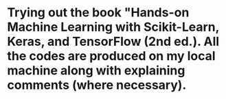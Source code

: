 # Trying out the book "Hands-on Machine Learning with Scikit-Learn, Keras, and TensorFlow (2nd ed.). All the codes are produced on my local machine along with explaining comments (where necessary).
